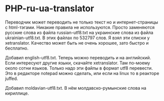 # PHP-ru-ua-translator
Переводчик может переводить не только текст но и интернет-страницы с html-тэгами. Никакие правила не используются. Просто заменяются русские слова из файла russian-utf8.txt на украинские слова из файла ukrainian-utf8.txt. В этих файлах по 532797 слов. Я взял эти списки у xetranslator. Качество может быть не очень хорошее, зато быстро и бесплатно.

Добавил english-utf8.txt. Теперь можно переводить и на английский. Если интересуют другие языки, скачайте xetranslator. Там по-моему около сотни языков. Только надо эти файлы в формат utf8 перевести. Это в редакторе notepad можно сделать, или если на linux то в реакторе juffed.

Добавил moldavian-utf8.txt. В нём молдавско-румынские слова на кириллице.
